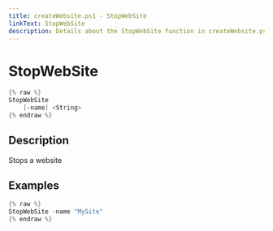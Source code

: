 ```yaml
---
title: createWebsite.ps1 - StopWebSite
linkText: StopWebSite
description: Details about the StopWebSite function in createWebsite.ps1 helper script
---
```


# StopWebSite

```PowerShell
{% raw %}
StopWebSite
    [-name] <String>
{% endraw %}
```

## Description

Stops a website

## Examples

```PowerShell
{% raw %}
StopWebSite -name "MySite"
{% endraw %}
```
